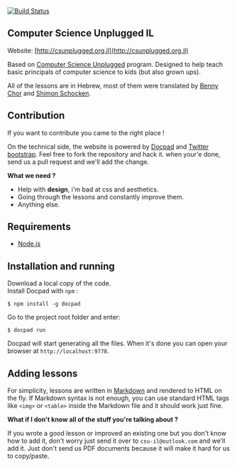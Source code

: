 [![Build Status](https://drone.io/github.com/mderazon/csu-il/status.png)](https://drone.io/github.com/mderazon/csu-il/latest)

## Computer Science Unplugged IL ##

Website: [http://csunplugged.org.il](http://csunplugged.org.il)

Based on [Computer Science Unplugged](http://csunplugged.org/) program. Designed to help teach basic principals of computer science to kids (but also grown ups).

All of the lessons are in Hebrew, most of them were translated by [Benny Chor](http://www.tau.ac.il/~bchor/) and [Shimon Schocken](http://shimonschocken.com/).



## Contribution ##


If you want to contribute you came to the right place !

On the technical side, the website is powered by [Docpad](http://docpad.org/) and [Twitter bootstrap](http://twitter.github.com/bootstrap/). Feel free to fork the repository and hack it. when your'e done, send us a pull request and we'll add the change.

**What we need ?**

- Help with **design**, i'm bad at css and aesthetics.
- Going through the lessons and constantly improve them.
- Anything else.

## Requirements ##
- [Node.js](http://nodejs.org/)

## Installation and running ##
Download a local copy of the code.  
Install Docpad with `npm` :
    
    $ npm install -g docpad
Go to the project root folder and enter:

    $ docpad run
Docpad will start generating all the files. When it's done you can open your browser at `http://localhost:9778`.

## Adding lessons ##
For simplicity, lessons are written in [Markdown](http://daringfireball.net/projects/markdown/syntax) and rendered to HTML on the fly. If Markdown syntax is not enough, you can use standard HTML tags like `<img>` or `<table>` inside the Markdown file and it should work just fine.


**What if I don't know all of the stuff you're talking about ?**

If you wrote a good lesson or improved an existing one but you don't know how to add it, don't worry just send it over to `csu-il@outlook.com` and we'll add it. Just don't send us PDF documents because it will make it hard for us to copy/paste.
